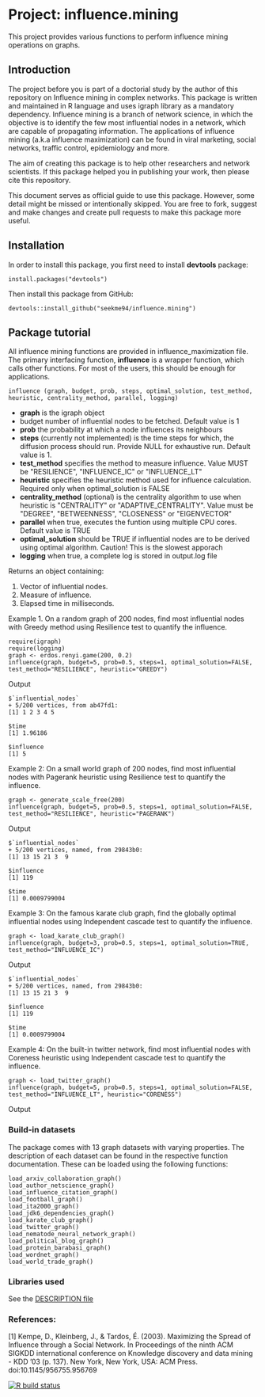 # Project: influence.mining

This project provides various functions to perform influence mining operations on graphs.

## Introduction
The project before you is part of a doctorial study by the author of this repository on Influence mining in complex networks. This package is written and maintained in R language and uses igraph library as a mandatory dependency.
Influence mining is a branch of network science, in which the objective is to identify the few most influential nodes in a network, which are capable of propagating information. The applications of influence mining (a.k.a influence maximization) can be found in viral marketing, social networks, traffic control, epidemiology and more.

The aim of creating this package is to help other researchers and network scientists. If this package helped you in publishing your work, then please cite this repository.

This document serves as official guide to use this package. However, some detail might be missed or intentionally skipped. You are free to fork, suggest and make changes and create pull requests to make this package more useful.

## Installation
In order to install this package, you first need to install **devtools** package:
```
install.packages("devtools")
```
Then install this package from GitHub:
```
devtools::install_github("seekme94/influence.mining")
```


## Package tutorial

All influence mining functions are provided in influence_maximization file. The primary interfacing function, **influence** is a wrapper function, which calls other functions. For most of the users, this should be enough for applications.
```
influence (graph, budget, prob, steps, optimal_solution, test_method, heuristic, centrality_method, parallel, logging)
```
- **graph** is the igraph object
- budget number of influential nodes to be fetched. Default value is 1
- **prob** the probability at which a node influences its neighbours
- **steps** (currently not implemented) is the time steps for which, the diffusion process should run. Provide NULL for exhaustive run. Default value is 1.
- **test_method** specifies the method to measure influence. Value MUST be "RESILIENCE", "INFLUENCE_IC" or "INFLUENCE_LT"
- **heuristic** specifies the heuristic method used for influence calculation. Required only when optimal_solution is FALSE
- **centrality_method** (optional) is the centrality algorithm to use when heuristic is "CENTRALITY" or "ADAPTIVE_CENTRALITY". Value must be "DEGREE", "BETWEENNESS", "CLOSENESS" or "EIGENVECTOR"
- **parallel** when true, executes the funtion using multiple CPU cores. Default value is TRUE
- **optimal_solution** should be TRUE if influential nodes are to be derived using optimal algorithm. Caution! This is the slowest apporach
- **logging** when true, a complete log is stored in output.log file

Returns an object containing:
1.  Vector of influential nodes.
2.  Measure of influence. 
3.  Elapsed time in milliseconds.

Example 1.
On a random graph of 200 nodes, find most influential nodes with Greedy method using Resilience test to quantify the influence.
```
require(igraph)
require(logging)
graph <- erdos.renyi.game(200, 0.2)
influence(graph, budget=5, prob=0.5, steps=1, optimal_solution=FALSE, test_method="RESILIENCE", heuristic="GREEDY")
```
Output
```
$`influential_nodes`
+ 5/200 vertices, from ab47fd1:
[1] 1 2 3 4 5

$time
[1] 1.96186

$influence
[1] 5
```

Example 2:
On a small world graph of 200 nodes, find most influential nodes with Pagerank heuristic using Resilience test to quantify the influence.
```
graph <- generate_scale_free(200)
influence(graph, budget=5, prob=0.5, steps=1, optimal_solution=FALSE, test_method="RESILIENCE", heuristic="PAGERANK")
```
Output
```
$`influential_nodes`
+ 5/200 vertices, named, from 29843b0:
[1] 13 15 21 3  9 

$influence
[1] 119

$time
[1] 0.0009799004
```

Example 3:
On the famous karate club graph, find the globally optimal influential nodes using Independent cascade test to quantify the influence.
```
graph <- load_karate_club_graph()
influence(graph, budget=3, prob=0.5, steps=1, optimal_solution=TRUE, test_method="INFLUENCE_IC")
```
Output
```
$`influential_nodes`
+ 5/200 vertices, named, from 29843b0:
[1] 13 15 21 3  9 

$influence
[1] 119

$time
[1] 0.0009799004
```

Example 4:
On the built-in twitter network, find most influential nodes with Coreness heuristic using Independent cascade test to quantify the influence.
```
graph <- load_twitter_graph()
influence(graph, budget=5, prob=0.5, steps=1, optimal_solution=FALSE, test_method="INFLUENCE_LT", heuristic="CORENESS")
```
Output

### Build-in datasets
The package comes with 13 graph datasets with varying properties. The description of each dataset can be found in the respective function documentation. These can be loaded using the following functions:
```
load_arxiv_collaboration_graph()
load_author_netscience_graph()
load_influence_citation_graph()
load_football_graph()
load_ita2000_graph()
load_jdk6_dependencies_graph()
load_karate_club_graph()
load_twitter_graph()
load_nematode_neural_network_graph()
load_political_blog_graph()
load_protein_barabasi_graph()
load_wordnet_graph()
load_world_trade_graph()
```

### Libraries used
See the [DESCRIPTION file](https://github.com/seekme94/influence.mining/blob/master/DESCRIPTION)


### References:
[1] Kempe, D., Kleinberg, J., & Tardos, É. (2003). Maximizing the Spread of Influence through a Social Network. In Proceedings of the ninth ACM SIGKDD international conference on Knowledge discovery and data mining - KDD ’03 (p. 137). New York, New York, USA: ACM Press. doi:10.1145/956755.956769


<!-- badges: start -->
[![R build status](https://github.com/seekme94/influence.mining/workflows/R-CMD-check/badge.svg)](https://github.com/seekme94/influence.mining/actions)
<!-- badges: end -->
